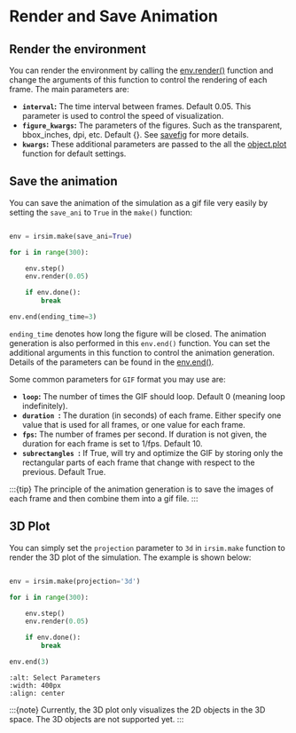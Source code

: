 Render and Save Animation
==============

## Render the environment

You can render the environment by calling the [env.render()](#irsim.env.env_base.EnvBase.render) function and change the arguments of this function to control the rendering of each frame. The main parameters are:

- **`interval`:** The time interval between frames. Default 0.05. This parameter is used to control the speed of visualization.
- **`figure_kwargs`:** The parameters of the figures. Such as the transparent, bbox_inches, dpi, etc. Default {}. See [savefig](https://matplotlib.org/stable/api/_as_gen/matplotlib.pyplot.savefig.html) for more details.
- **`kwargs`:** These additional parameters are passed to the all the [object.plot](#irsim.world.object_base.ObjectBase.plot) function for default settings. 

## Save the animation

You can save the animation of the simulation as a gif file very easily by setting the `save_ani` to `True` in the `make()` function:

```python

env = irsim.make(save_ani=True)

for i in range(300):

    env.step()
    env.render(0.05)

    if env.done():
        break

env.end(ending_time=3)
```

`ending_time` denotes how long the figure will be closed. The animation generation is also performed in this `env.end()` function. You can set the additional arguments in this function to control the animation generation. Details of the parameters can be found in the [env.end()](#irsim.env.env_base.EnvBase.end). 

Some common parameters for `GIF` format you may use are: 

- **`loop`:** The number of times the GIF should loop. Default 0 (meaning loop indefinitely).
- **`duration `:** The duration (in seconds) of each frame. Either specify one value that is used for all frames, or one value for each frame. 
- **`fps`:** The number of frames per second. If duration is not given, the duration for each frame is set to 1/fps. Default 10.
- **`subrectangles `:** If True, will try and optimize the GIF by storing only the rectangular parts of each frame that change with respect to the previous. Default True.

:::{tip}
The principle of the animation generation is to save the images of each frame and then combine them into a gif file.
:::

## 3D Plot

You can simply set the `projection` parameter to `3d` in `irsim.make` function to render the 3D plot of the simulation. The example is shown below:

```python

env = irsim.make(projection='3d')

for i in range(300):

    env.step()
    env.render(0.05)

    if env.done():
        break

env.end(3)
```

```{image} gif/3d_plot.gif
:alt: Select Parameters
:width: 400px
:align: center
```

:::{note}
Currently, the 3D plot only visualizes the 2D objects in the 3D space. The 3D objects are not supported yet. 
:::


